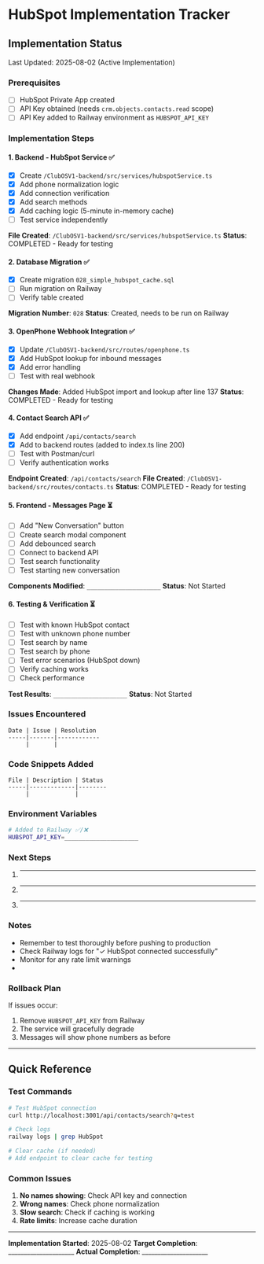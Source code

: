 # HubSpot Implementation Tracker

## Implementation Status
Last Updated: 2025-08-02 (Active Implementation)

### Prerequisites
- [ ] HubSpot Private App created
- [ ] API Key obtained (needs `crm.objects.contacts.read` scope)
- [ ] API Key added to Railway environment as `HUBSPOT_API_KEY`

### Implementation Steps

#### 1. Backend - HubSpot Service ✅
- [x] Create `/ClubOSV1-backend/src/services/hubspotService.ts`
- [x] Add phone normalization logic
- [x] Add connection verification
- [x] Add search methods
- [x] Add caching logic (5-minute in-memory cache)
- [ ] Test service independently

**File Created**: `/ClubOSV1-backend/src/services/hubspotService.ts`
**Status**: COMPLETED - Ready for testing

#### 2. Database Migration ✅
- [x] Create migration `028_simple_hubspot_cache.sql`
- [ ] Run migration on Railway
- [ ] Verify table created

**Migration Number**: `028`
**Status**: Created, needs to be run on Railway

#### 3. OpenPhone Webhook Integration ✅
- [x] Update `/ClubOSV1-backend/src/routes/openphone.ts`
- [x] Add HubSpot lookup for inbound messages
- [x] Add error handling
- [ ] Test with real webhook

**Changes Made**: Added HubSpot import and lookup after line 137
**Status**: COMPLETED - Ready for testing

#### 4. Contact Search API ✅
- [x] Add endpoint `/api/contacts/search`
- [x] Add to backend routes (added to index.ts line 200)
- [ ] Test with Postman/curl
- [ ] Verify authentication works

**Endpoint Created**: `/api/contacts/search`
**File Created**: `/ClubOSV1-backend/src/routes/contacts.ts`
**Status**: COMPLETED - Ready for testing

#### 5. Frontend - Messages Page ⏳
- [ ] Add "New Conversation" button
- [ ] Create search modal component
- [ ] Add debounced search
- [ ] Connect to backend API
- [ ] Test search functionality
- [ ] Test starting new conversation

**Components Modified**: `_____________________`
**Status**: Not Started

#### 6. Testing & Verification ⏳
- [ ] Test with known HubSpot contact
- [ ] Test with unknown phone number
- [ ] Test search by name
- [ ] Test search by phone
- [ ] Test error scenarios (HubSpot down)
- [ ] Verify caching works
- [ ] Check performance

**Test Results**: `_____________________`
**Status**: Not Started

### Issues Encountered
```
Date | Issue | Resolution
-----|-------|------------
     |       |
```

### Code Snippets Added
```
File | Description | Status
-----|-------------|--------
     |             |
```

### Environment Variables
```bash
# Added to Railway ✅/❌
HUBSPOT_API_KEY=_____________________
```

### Next Steps
1. _____________________
2. _____________________
3. _____________________

### Notes
- Remember to test thoroughly before pushing to production
- Check Railway logs for "✓ HubSpot connected successfully"
- Monitor for any rate limit warnings
- 

### Rollback Plan
If issues occur:
1. Remove `HUBSPOT_API_KEY` from Railway
2. The service will gracefully degrade
3. Messages will show phone numbers as before

---

## Quick Reference

### Test Commands
```bash
# Test HubSpot connection
curl http://localhost:3001/api/contacts/search?q=test

# Check logs
railway logs | grep HubSpot

# Clear cache (if needed)
# Add endpoint to clear cache for testing
```

### Common Issues
1. **No names showing**: Check API key and connection
2. **Wrong names**: Check phone normalization
3. **Slow search**: Check if caching is working
4. **Rate limits**: Increase cache duration

---

**Implementation Started**: 2025-08-02
**Target Completion**: _____________________
**Actual Completion**: _____________________